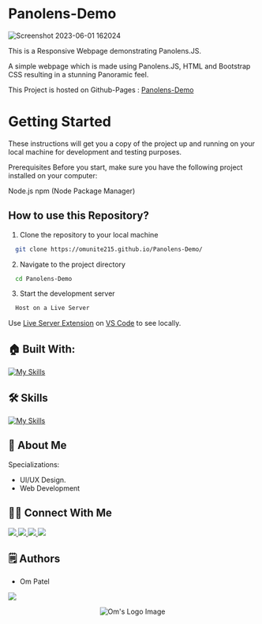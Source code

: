 # Panolens-Demo

![Screenshot 2023-06-01 162024](https://github.com/omunite215/Panolens-Demo/assets/78680563/d8fc7927-8067-4eb8-905c-110017ce3236)

This is a Responsive Webpage demonstrating Panolens.JS.

A simple webpage which is made using Panolens.JS, HTML and Bootstrap CSS resulting in a stunning Panoramic feel.

This Project is hosted on Github-Pages : [Panolens-Demo](https://omunite215.github.io/Panolens-Demo/)

# Getting Started
These instructions will get you a copy of the project up and running on your local machine for development and testing purposes.

Prerequisites
Before you start, make sure you have the following project installed on your computer:

Node.js
npm (Node Package Manager)

## How to use this Repository?

1. Clone the repository to your local machine

```bash
  git clone https://omunite215.github.io/Panolens-Demo/

```
2. Navigate to the project directory

```bash
  cd Panolens-Demo
```

3. Start the development server
```bash
  Host on a Live Server 
```

Use [Live Server Extension](https://marketplace.visualstudio.com/items?itemName=ritwickdey.LiveServer) on [VS Code](https://code.visualstudio.com/download) to see locally.

## 🏠 Built With:

[![My Skills](https://skillicons.dev/icons?i=figma,vscode,bootstrap,threejs,git,github)](https://skillicons.dev)

## 🛠 Skills

[![My Skills](https://skillicons.dev/icons?i=html,css,scss,js,threejs,figma,git,github)](https://skillicons.dev)

## 🚀 About Me
Specializations:
- UI/UX Design.
- Web Development

## 🙋‍♂️ Connect With Me

<p align="left">
  <a href="https://skillicons.dev">
    <a href="https://github.com/omunite215">
      <img src="https://skillicons.dev/icons?i=github" />
    </a>
  </a>
   <a href="https://skillicons.dev">
    <a href="https://www.linkedin.com/in/om-patel-401068143/">
      <img src="https://skillicons.dev/icons?i=linkedin" />
    </a>
  </a>
  <a href="https://skillicons.dev">
    <a href="https://www.instagram.com/_21omp/">
      <img src="https://skillicons.dev/icons?i=instagram" />
    </a>
  </a>
   <a href="https://skillicons.dev">
    <a href="https://portfoliobyom.netlify.app/">
      <img src="https://skillicons.dev/icons?i=devto" />
    </a>
  </a>
</p>

## 🗒️ Authors
- Om Patel

<p align="left">
  <a href="https://skillicons.dev">
    <a href="https://github.com/omunite215">
      <img src="https://skillicons.dev/icons?i=github" />
    </a>
  </a>
</p>


<p align="center">
  <img src="https://github.com/omunite215/Panolens-Demo/assets/78680563/e5fc3254-c6cc-4d56-ac6f-b40722529cf0" alt="Om's Logo Image"/>
</p>
